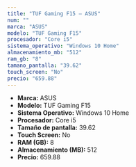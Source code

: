 ```yaml
---
title: "TUF Gaming F15 — ASUS"
num: ""
marca: "ASUS"
modelo: "TUF Gaming F15"
procesador: "Core i5"
sistema_operativo: "Windows 10 Home"
almacenamiento_mb: "512"
ram_gb: "8"
tamano_pantalla: "39.62"
touch_screen: "No"
precio: "659.88"
---
```

<ul>
<li><strong>Marca:</strong> ASUS</li>
<li><strong>Modelo:</strong> TUF Gaming F15</li>
<li><strong>Sistema Operativo:</strong> Windows 10 Home</li>
<li><strong>Procesador:</strong> Core i5 </li>
<li><strong>Tamaño de pantalla:</strong> 39.62</li>
<li><strong>Touch Screen:</strong> No</li>
<li><strong>RAM (GB):</strong> 8</li>
<li><strong>Almacenamiento (MB):</strong> 512</li>
<li><strong>Precio:</strong> 659.88</li>
</ul>